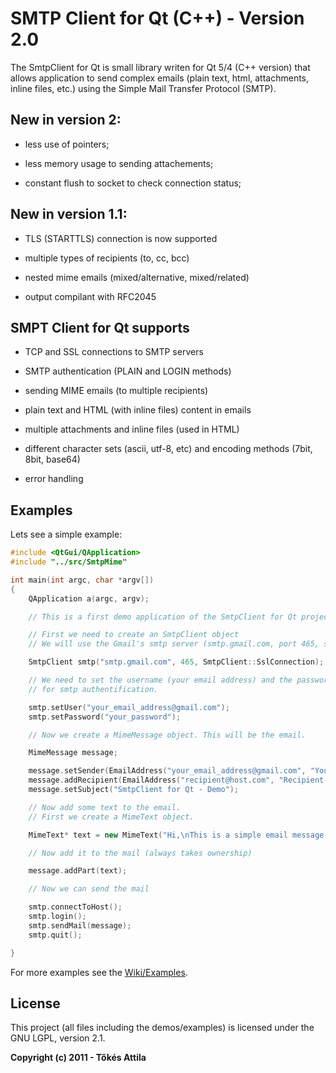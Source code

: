 SMTP Client for Qt (C++) - Version 2.0
=============================================

The SmtpClient for Qt is small library writen for Qt 5/4 (C++ version) that allows application to send complex emails (plain text, html, attachments, inline files, etc.) using the Simple Mail Transfer Protocol (SMTP).

## New in version 2:

- less use of pointers;

- less memory usage to sending attachements;

- constant flush to socket to check connection status;

## New in version 1.1:

- TLS (STARTTLS) connection is now supported

- multiple types of recipients (to, cc, bcc)

- nested mime emails (mixed/alternative, mixed/related)

- output compilant with RFC2045


## SMPT Client for Qt supports

- TCP and SSL connections to SMTP servers

- SMTP authentication (PLAIN and LOGIN methods)

- sending MIME emails (to multiple recipients)

- plain text and HTML (with inline files) content in emails

- multiple attachments and inline files (used in HTML)

- different character sets (ascii, utf-8, etc) and encoding methods (7bit, 8bit, base64)

- error handling

## Examples

Lets see a simple example:

```c++
#include <QtGui/QApplication>
#include "../src/SmtpMime"

int main(int argc, char *argv[])
{
    QApplication a(argc, argv);

    // This is a first demo application of the SmtpClient for Qt project

    // First we need to create an SmtpClient object
    // We will use the Gmail's smtp server (smtp.gmail.com, port 465, ssl)

    SmtpClient smtp("smtp.gmail.com", 465, SmtpClient::SslConnection);

    // We need to set the username (your email address) and the password
    // for smtp authentification.

    smtp.setUser("your_email_address@gmail.com");
    smtp.setPassword("your_password");

    // Now we create a MimeMessage object. This will be the email.

    MimeMessage message;

    message.setSender(EmailAddress("your_email_address@gmail.com", "Your Name"));
    message.addRecipient(EmailAddress("recipient@host.com", "Recipient's Name"));
    message.setSubject("SmtpClient for Qt - Demo");

    // Now add some text to the email.
    // First we create a MimeText object.

    MimeText* text = new MimeText("Hi,\nThis is a simple email message.\n");

    // Now add it to the mail (always takes ownership)

    message.addPart(text);

    // Now we can send the mail

    smtp.connectToHost();
    smtp.login();
    smtp.sendMail(message);
    smtp.quit();

}
```

For more examples see the [Wiki/Examples](https://github.com/bluetiger9/SmtpClient-for-Qt/wiki/Examples).

## License

This project (all files including the demos/examples) is licensed under the GNU LGPL, version 2.1.


**Copyright (c) 2011 - Tőkés Attila**
